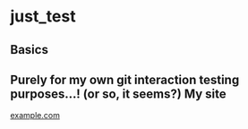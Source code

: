 just\_test
==========

 Basics
------

 Purely for my own git interaction testing purposes...! (or so, it seems?) My site
-------

 [example.com](http://example.com)